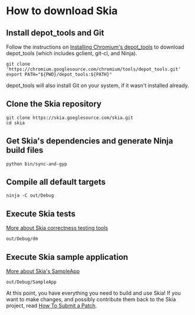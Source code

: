 How to download Skia
====================

Install depot_tools and Git
---------------------------

Follow the instructions on [Installing Chromium's
depot_tools](http://www.chromium.org/developers/how-tos/install-depot-tools)
to download depot_tools (which includes gclient, git-cl, and Ninja).

<!--?prettify lang=sh?-->

    git clone 'https://chromium.googlesource.com/chromium/tools/depot_tools.git'
    export PATH="${PWD}/depot_tools:${PATH}"

depot_tools will also install Git on your system, if it wasn't installed
already.

Clone the Skia repository
-------------------------

<!--?prettify lang=sh?-->

    git clone https://skia.googlesource.com/skia.git
    cd skia

Get Skia's dependencies and generate Ninja build files
------------------------------------------------------

<!--?prettify lang=sh?-->

    python bin/sync-and-gyp

Compile all default targets
---------------------------

<!--?prettify lang=sh?-->

    ninja -C out/Debug

Execute Skia tests
------------------

[More about Skia correctness testing tools](../dev/testing/testing)

<!--?prettify lang=sh?-->

    out/Debug/dm

Execute Skia sample application
-------------------------------

[More about Skia's SampleApp](sample/sampleapp)

<!--?prettify lang=sh?-->

    out/Debug/SampleApp

At this point, you have everything you need to build and use Skia!  If
you want to make changes, and possibly contribute them back to the Skia
project, read [How To Submit a Patch](../dev/contrib/submit).
